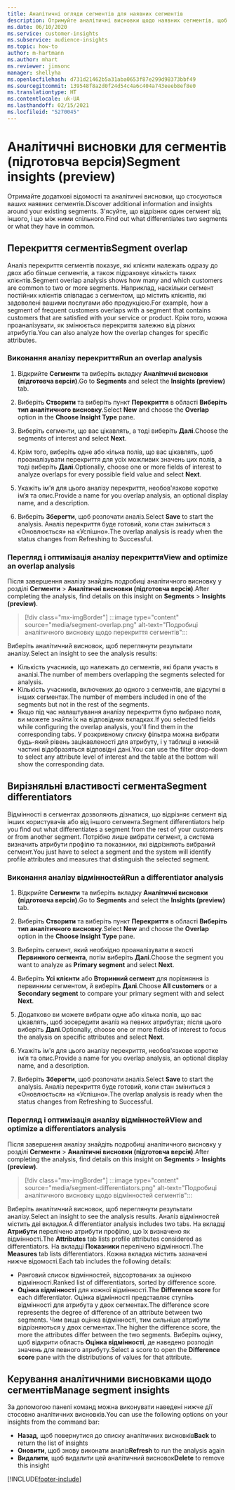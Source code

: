 ```yaml
---
title: Аналітичні огляди сегментів для наявних сегментів
description: Отримуйте аналітичні висновки щодо наявних сегментів, щоб побачити відмінності та схожість.
ms.date: 06/10/2020
ms.service: customer-insights
ms.subservice: audience-insights
ms.topic: how-to
author: m-hartmann
ms.author: mhart
ms.reviewer: jimsonc
manager: shellyha
ms.openlocfilehash: d731d21462b5a31aba0653f87e299d98373bbf49
ms.sourcegitcommit: 139548f8a2d0f24d54c4a6c404a743eeeb8ef8e0
ms.translationtype: HT
ms.contentlocale: uk-UA
ms.lasthandoff: 02/15/2021
ms.locfileid: "5270045"
---
```

# <a name="segment-insights-preview"></a><span data-ttu-id="6753d-103">Аналітичні висновки для сегментів (підготовча версія)</span><span class="sxs-lookup"><span data-stu-id="6753d-103">Segment insights (preview)</span></span>

<span data-ttu-id="6753d-104">Отримайте додаткові відомості та аналітичні висновки, що стосуються ваших наявних сегментів.</span><span class="sxs-lookup"><span data-stu-id="6753d-104">Discover additional information and insights around your existing segments.</span></span> <span data-ttu-id="6753d-105">З'ясуйте, що відрізняє один сегмент від іншого, і що між ними спільного.</span><span class="sxs-lookup"><span data-stu-id="6753d-105">Find out what differentiates two segments or what they have in common.</span></span>

## <a name="segment-overlap"></a><span data-ttu-id="6753d-106">Перекриття сегментів</span><span class="sxs-lookup"><span data-stu-id="6753d-106">Segment overlap</span></span>

<span data-ttu-id="6753d-107">Аналіз перекриття сегментів показує, які клієнти належать одразу до двох або більше сегментів, а також підраховує кількість таких клієнтів.</span><span class="sxs-lookup"><span data-stu-id="6753d-107">Segment overlap analysis shows how many and which customers are common to two or more segments.</span></span> <span data-ttu-id="6753d-108">Наприклад, наскільки сегмент постійних клієнтів співпадає з сегментом, що містить клієнтів, які задоволені вашими послугами або продукцією.</span><span class="sxs-lookup"><span data-stu-id="6753d-108">For example, how a segment of frequent customers overlaps with a segment that contains customers that are satisfied with your service or product.</span></span>
<span data-ttu-id="6753d-109">Крім того, можна проаналізувати, як змінюється перекриття залежно від різних атрибутів.</span><span class="sxs-lookup"><span data-stu-id="6753d-109">You can also analyze how the overlap changes for specific attributes.</span></span>

### <a name="run-an-overlap-analysis"></a><span data-ttu-id="6753d-110">Виконання аналізу перекриття</span><span class="sxs-lookup"><span data-stu-id="6753d-110">Run an overlap analysis</span></span>

1. <span data-ttu-id="6753d-111">Відкрийте **Сегменти** та виберіть вкладку **Аналітичні висновки (підготовча версія)**.</span><span class="sxs-lookup"><span data-stu-id="6753d-111">Go to **Segments** and select the **Insights (preview)** tab.</span></span>

1. <span data-ttu-id="6753d-112">Виберіть **Створити** та виберіть пункт **Перекриття** в області **Виберіть тип аналітичного висновку**.</span><span class="sxs-lookup"><span data-stu-id="6753d-112">Select **New** and choose the **Overlap** option in the **Choose Insight Type** pane.</span></span>

1. <span data-ttu-id="6753d-113">Виберіть сегменти, що вас цікавлять, а тоді виберіть **Далі**.</span><span class="sxs-lookup"><span data-stu-id="6753d-113">Choose the segments of interest and select **Next**.</span></span>

1. <span data-ttu-id="6753d-114">Крім того, виберіть одне або кілька полів, що вас цікавлять, щоб проаналізувати перекриття для усіх можливих значень цих полів, а тоді виберіть **Далі**.</span><span class="sxs-lookup"><span data-stu-id="6753d-114">Optionally, choose one or more fields of interest to analyze overlaps for every possible field value and select **Next**.</span></span>

1. <span data-ttu-id="6753d-115">Укажіть ім'я для цього аналізу перекриття, необов'язкове коротке ім’я та опис.</span><span class="sxs-lookup"><span data-stu-id="6753d-115">Provide a name for you overlap analysis, an optional display name, and a description.</span></span>

1. <span data-ttu-id="6753d-116">Виберіть **Зберегти**, щоб розпочати аналіз.</span><span class="sxs-lookup"><span data-stu-id="6753d-116">Select **Save** to start the analysis.</span></span> <span data-ttu-id="6753d-117">Аналіз перекриття буде готовий, коли стан зміниться з «Оновлюється» на «Успішно».</span><span class="sxs-lookup"><span data-stu-id="6753d-117">The overlap analysis is ready when the status changes from Refreshing to Successful.</span></span>

### <a name="view-and-optimize-an-overlap-analysis"></a><span data-ttu-id="6753d-118">Перегляд і оптимізація аналізу перекриття</span><span class="sxs-lookup"><span data-stu-id="6753d-118">View and optimize an overlap analysis</span></span>

<span data-ttu-id="6753d-119">Після завершення аналізу знайдіть подробиці аналітичного висновку у розділі **Сегменти** > **Аналітичні висновки (підготовча версія)**.</span><span class="sxs-lookup"><span data-stu-id="6753d-119">After completing the analysis, find details on this insight on **Segments** > **Insights (preview)**.</span></span>

> [!div class="mx-imgBorder"]
> :::image type="content" source="media/segment-overlap.png" alt-text="Подробиці аналітичного висновку щодо перекриття сегментів":::

<span data-ttu-id="6753d-121">Виберіть аналітичний висновок, щоб переглянути результати аналізу.</span><span class="sxs-lookup"><span data-stu-id="6753d-121">Select an insight to see the analysis results:</span></span>

- <span data-ttu-id="6753d-122">Кількість учасників, що належать до сегментів, які брали участь в аналізі.</span><span class="sxs-lookup"><span data-stu-id="6753d-122">The number of members overlapping the segments selected for analysis.</span></span>
- <span data-ttu-id="6753d-123">Кількість учасників, включених до одного з сегментів, але відсутні в інших сегментах.</span><span class="sxs-lookup"><span data-stu-id="6753d-123">The number of members included in one of the segments but not in the rest of the segments.</span></span>
- <span data-ttu-id="6753d-124">Якщо під час налаштування аналізу перекриття було вибрано поля, ви можете знайти їх на відповідних вкладках.</span><span class="sxs-lookup"><span data-stu-id="6753d-124">If you selected fields while configuring the overlap analysis, you'll find them in the corresponding tabs.</span></span> <span data-ttu-id="6753d-125">У розкривному списку фільтра можна вибрати будь-який рівень зацікавленості для атрибуту, і у таблиці в нижній частині відобразяться відповідні дані.</span><span class="sxs-lookup"><span data-stu-id="6753d-125">You can use the filter drop-down to select any attribute level of interest and the table at the bottom will show the corresponding data.</span></span>

## <a name="segment-differentiators"></a><span data-ttu-id="6753d-126">Вирізняльні властивості сегмента</span><span class="sxs-lookup"><span data-stu-id="6753d-126">Segment differentiators</span></span>

<span data-ttu-id="6753d-127">Відмінності в сегментах дозволяють дізнатися, що відрізняє сегмент від інших користувачів або від іншого сегмента.</span><span class="sxs-lookup"><span data-stu-id="6753d-127">Segment differentiators help you find out what differentiates a segment from the rest of your customers or from another segment.</span></span> <span data-ttu-id="6753d-128">Потрібно лише вибрати сегмент, а система визначить атрибути профілю та показники, які відрізняють вибраний сегмент.</span><span class="sxs-lookup"><span data-stu-id="6753d-128">You just have to select a segment and the system will identify profile attributes and measures that distinguish the selected segment.</span></span>

### <a name="run-a-differentiator-analysis"></a><span data-ttu-id="6753d-129">Виконання аналізу відмінностей</span><span class="sxs-lookup"><span data-stu-id="6753d-129">Run a differentiator analysis</span></span>

1. <span data-ttu-id="6753d-130">Відкрийте **Сегменти** та виберіть вкладку **Аналітичні висновки (підготовча версія)**.</span><span class="sxs-lookup"><span data-stu-id="6753d-130">Go to **Segments** and select the **Insights (preview)** tab.</span></span>

1. <span data-ttu-id="6753d-131">Виберіть **Створити** та виберіть пункт **Перекриття** в області **Виберіть тип аналітичного висновку**.</span><span class="sxs-lookup"><span data-stu-id="6753d-131">Select **New** and choose the **Overlap** option in the **Choose Insight Type** pane.</span></span>

1. <span data-ttu-id="6753d-132">Виберіть сегмент, який необхідно проаналізувати в якості **Первинного сегмента**, потім виберіть **Далі**.</span><span class="sxs-lookup"><span data-stu-id="6753d-132">Choose the segment you want to analyze as **Primary segment** and select **Next**.</span></span>

1. <span data-ttu-id="6753d-133">Виберіть **Усі клієнти** або **Вторинний сегмент** для порівняння із первинним сегментом, й виберіть **Далі**.</span><span class="sxs-lookup"><span data-stu-id="6753d-133">Choose **All customers** or a **Secondary segment** to compare your primary segment with and select **Next**.</span></span>

1. <span data-ttu-id="6753d-134">Додатково ви можете вибрати одне або кілька полів, що вас цікавлять, щоб зосередити аналіз на певних атрибутах; після цього виберіть **Далі**.</span><span class="sxs-lookup"><span data-stu-id="6753d-134">Optionally, choose one or more fields of interest to focus the analysis on specific attributes and select **Next**.</span></span>

1. <span data-ttu-id="6753d-135">Укажіть ім'я для цього аналізу перекриття, необов'язкове коротке ім’я та опис.</span><span class="sxs-lookup"><span data-stu-id="6753d-135">Provide a name for you overlap analysis, an optional display name, and a description.</span></span>

1. <span data-ttu-id="6753d-136">Виберіть **Зберегти**, щоб розпочати аналіз.</span><span class="sxs-lookup"><span data-stu-id="6753d-136">Select **Save** to start the analysis.</span></span> <span data-ttu-id="6753d-137">Аналіз перекриття буде готовий, коли стан зміниться з «Оновлюється» на «Успішно».</span><span class="sxs-lookup"><span data-stu-id="6753d-137">The overlap analysis is ready when the status changes from Refreshing to Successful.</span></span>

### <a name="view-and-optimize-a-differentiators-analysis"></a><span data-ttu-id="6753d-138">Перегляд і оптимізація аналізу відмінностей</span><span class="sxs-lookup"><span data-stu-id="6753d-138">View and optimize a differentiators analysis</span></span>

<span data-ttu-id="6753d-139">Після завершення аналізу знайдіть подробиці аналітичного висновку у розділі **Сегменти** > **Аналітичні висновки (підготовча версія)**.</span><span class="sxs-lookup"><span data-stu-id="6753d-139">After completing the analysis, find details on this insight on **Segments** > **Insights (preview)**.</span></span>

> [!div class="mx-imgBorder"]
> :::image type="content" source="media/segment-differentiators.png" alt-text="Подробиці аналітичного висновку щодо відмінностей сегментів":::

<span data-ttu-id="6753d-141">Виберіть аналітичний висновок, щоб переглянути результати аналізу.</span><span class="sxs-lookup"><span data-stu-id="6753d-141">Select an insight to see the analysis results.</span></span> <span data-ttu-id="6753d-142">Аналіз відмінностей містить дві вкладки.</span><span class="sxs-lookup"><span data-stu-id="6753d-142">A differentiator analysis includes two tabs.</span></span> <span data-ttu-id="6753d-143">На вкладці **Атрибути** перелічено атрибути профілю, що їх визначено як відмінності.</span><span class="sxs-lookup"><span data-stu-id="6753d-143">The **Attributes** tab lists profile attributes considered as differentiators.</span></span> <span data-ttu-id="6753d-144">На вкладці **Показники** перелічено відмінності.</span><span class="sxs-lookup"><span data-stu-id="6753d-144">The **Measures** tab lists differentiators.</span></span> <span data-ttu-id="6753d-145">Кожна вкладка містить зазначені нижче відомості.</span><span class="sxs-lookup"><span data-stu-id="6753d-145">Each tab includes the following details:</span></span>

- <span data-ttu-id="6753d-146">Ранговий список відмінностей, відсортованих за оцінкою відмінності.</span><span class="sxs-lookup"><span data-stu-id="6753d-146">Ranked list of differentiators, sorted by difference score.</span></span>
- <span data-ttu-id="6753d-147">**Оцінка відмінності** для кожної відмінності.</span><span class="sxs-lookup"><span data-stu-id="6753d-147">The **Difference score** for each differentiator.</span></span> <span data-ttu-id="6753d-148">Оцінка відмінності представляє ступінь відмінності для атрибута у двох сегментах.</span><span class="sxs-lookup"><span data-stu-id="6753d-148">The difference score represents the degree of difference of an attribute between two segments.</span></span> <span data-ttu-id="6753d-149">Чим вища оцінка відмінності, тим сильніше атрибути відрізняються у двох сегментах.</span><span class="sxs-lookup"><span data-stu-id="6753d-149">The higher the difference score, the more the attributes differ between the two segments.</span></span> <span data-ttu-id="6753d-150">Виберіть оцінку, щоб відкрити область **Оцінка відмінності**, де наведено розподіл значень для певного атрибуту.</span><span class="sxs-lookup"><span data-stu-id="6753d-150">Select a score to open the **Difference score** pane with the distributions of values for that attribute.</span></span>

## <a name="manage-segment-insights"></a><span data-ttu-id="6753d-151">Керування аналітичними висновками щодо сегментів</span><span class="sxs-lookup"><span data-stu-id="6753d-151">Manage segment insights</span></span>

<span data-ttu-id="6753d-152">За допомогою панелі команд можна виконувати наведені нижче дії стосовно аналітичних висновків.</span><span class="sxs-lookup"><span data-stu-id="6753d-152">You can use the following options on your insights from the command bar:</span></span>

- <span data-ttu-id="6753d-153">**Назад**, щоб повернутися до списку аналітичних висновків</span><span class="sxs-lookup"><span data-stu-id="6753d-153">**Back** to return the list of insights</span></span>
- <span data-ttu-id="6753d-154">**Оновити**, щоб знову виконати аналіз</span><span class="sxs-lookup"><span data-stu-id="6753d-154">**Refresh** to run the analysis again</span></span>
- <span data-ttu-id="6753d-155">**Видалити**, щоб видалити цей аналітичний висновок</span><span class="sxs-lookup"><span data-stu-id="6753d-155">**Delete** to remove this insight</span></span>


[!INCLUDE[footer-include](../includes/footer-banner.md)]